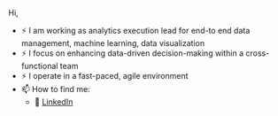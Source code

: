 Hi,
- :zap: I am working as analytics execution lead for end-to end data management, machine learning, data visualization
- :zap: I focus on enhancing data-driven decision-making within a cross-functional team
- :zap: I operate in a fast-paced, agile environment
- 📫 How to find me: 
  - :office: [LinkedIn](www.linkedin.com/in/csrilakshmi)
